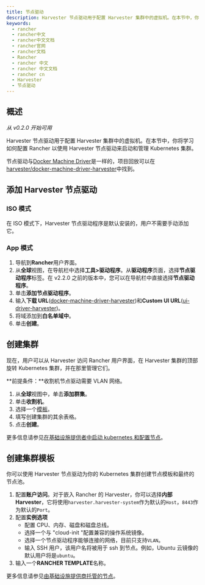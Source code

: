 ```yaml
---
title: 节点驱动
description: Harvester 节点驱动用于配置 Harvester 集群中的虚拟机。在本节中，你将学习如何配置 Rancher 以使用 Harvester 节点驱动来启动和管理 Kubernetes 集群。
keywords:
  - rancher
  - rancher中文
  - rancher中文文档
  - rancher官网
  - rancher文档
  - Rancher
  - rancher 中文
  - rancher 中文文档
  - rancher cn
  - Harvester
  - 节点驱动
---
```


## 概述

_从 v0.2.0 开始可用_

Harvester 节点驱动用于配置 Harvester 集群中的虚拟机。在本节中，你将学习如何配置 Rancher 以使用 Harvester 节点驱动来启动和管理 Kubernetes 集群。

节点驱动与[Docker Machine Driver](https://docs.docker.com/machine/drivers/)是一样的，项目回放可以在[harvester/docker-machine-driver-harvester](https://github.com/harvester/docker-machine-driver-harvester)中找到。

## 添加 Harvester 节点驱动

### ISO 模式

在 ISO 模式下，Harvester 节点驱动程序是默认安装的，用户不需要手动添加它。

### App 模式

1. 导航到**Rancher**用户界面。
1. 从**全球**视图，在导航栏中选择**工具>驱动程序**。从**驱动程序**页面，选择**节点驱动程序**标签。在 v2.2.0 之前的版本中，您可以在导航栏中直接选择**节点驱动程序**。
1. 单击**添加节点驱动程序**。
1. 输入**下载 URL**([docker-machine-driver-harvester](https://github.com/harvester/docker-machine-driver-harvester/releases))和**Custom UI URL**([ui-driver-harvester](https://github.com/harvester/ui-driver-harvester/releases))。
1. 将域添加到**白名单域中**。
1. 单击**创建**。

## 创建集群

现在，用户可以从 Harvester 访问 Rancher 用户界面，在 Harvester 集群的顶部旋转 Kubernetes 集群，并在那里管理它们。

**前提条件：**收割机节点驱动需要 VLAN 网络。

1. 从**全球**视图中，单击**添加群集**。
1. 单击**收割机**。
1. 选择一个[模板](#创建集群模板)。
1. 填写创建集群的其余表格。
1. 点击**创建**。

更多信息请参见[在基础设施提供者中启动 kubernetes 和配置节点](/docs/rancher2.5/cluster-provisioning/_index)。

## 创建集群模板

你可以使用 Harvester 节点驱动为你的 Kubernetes 集群创建节点模板和最终的节点池。

1. 配置**账户访问**。对于嵌入 Rancher 的 Harvester，你可以选择**内部 Harvester**，它将使用`harvester.harvester-system`作为默认的`Host`，`8443`作为默认的`Port`。
1. 配置**实例选项**
   - 配置 CPU、内存、磁盘和磁盘总线。
   - 选择一个与 "cloud-init "配置兼容的操作系统镜像。
   - 选择一个节点驱动程序能够连接的网络，目前只支持`VLAN`。
   - 输入 SSH 用户，该用户名将被用于 ssh 到节点。例如，Ubuntu 云镜像的默认用户将是`ubuntu`。
1. 输入一个**RANCHER TEMPLATE**名称。

更多信息请参见[由基础设施提供商托管的节点](/docs/rancher2.5/cluster-provisioning/rke-clusters/node-pools/_index)。
